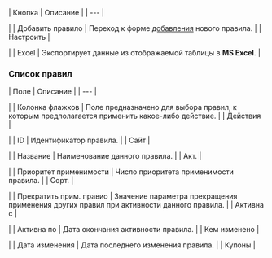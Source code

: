 | Кнопка | Описание |
| --- |

|
| Добавить правило | Переход к форме [добавления](/user_help/marketing/discounts/marketing_old/rule_edit.php) нового правила. |
| Настроить |

|
| Excel | Экспортирует данные из отображаемой таблицы в **MS Excel**. |

### Список правил

| Поле | Описание |
| --- |

|
| Колонка флажков | Поле предназначено для выбора правил, к которым предполагается применить какое-либо действие. |
| Действия |

|
| ID | Идентификатор правила. |
| Сайт |

|
| Название | Наименование данного правила. |
| Акт. |

|
| Приоритет применимости | Число приоритета применимости правила. |
| Сорт. |

|
| Прекратить прим. правио | Значение параметра прекращения применения других правил при активности данного правила. |
| Активна с |

|
| Активна по | Дата окончания активности правила. |
| Кем изменено |

|
| Дата изменения | Дата последнего изменения правила. |
| Купоны |
